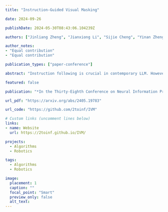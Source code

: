 ```yaml
---
title: "Instruction-Guided Visual Masking"

date: 2024-09-26

publishDate: 2024-05-30T08:43:06.104239Z

authors: ["Jinliang Zheng", "Jianxiong Li", "Sijie Cheng", "Yinan Zheng", "Jiaming Li", "Jihao Liu", "Yu Liu", "Jingjing Liu", "Xianyuan Zhan"]

author_notes:
- "Equal contribution"
- "Equal contribution"

publication_types: ["paper-conference"]

abstract: "Instruction following is crucial in contemporary LLM. However, when extended to multimodal setting, it often suffers from misalignment between specific textual instruction and targeted local region of an image. To achieve more accurate and nuanced multimodal instruction following, we introduce Instruction-guided Visual Masking (IVM), a new versatile visual grounding model that is compatible with diverse multimodal models, such as LMM and robot model. By constructing visual masks for instruction-irrelevant regions, IVM-enhanced multimodal models can effectively focus on task-relevant image regions to better align with complex instructions. Specifically, we design a visual masking data generation pipeline and create an IVM-Mix-1M dataset with 1 million image-instruction pairs. We further introduce a new learning technique, Discriminator Weighted Supervised Learning (DWSL) for preferential IVM training that prioritizes high-quality data samples. Experimental results on generic multimodal tasks such as VQA and embodied robotic control demonstrate the versatility of IVM, which as a plug-and-play tool, significantly boosts the performance of diverse multimodal models, yielding new state-of-the-art results across challenging multimodal benchmarks. "

featured: false

publication: "*In the Thirty-Eighth Conference on Neural Information Processing Systems (NeurIPS 2024) (Outstanding paper award of ICML 2024 MFM-EAI Workshop)*"

url_pdf: "https://arxiv.org/abs/2405.19783"

url_code: "https://github.com/2toinf/IVM"

# Custom links (uncomment lines below)
links:
- name: Website
  url: https://2toinf.github.io/IVM/

projects: 
  - Algorithms  
  - Robotics

tags:
  - Algorithms
  - Robotics

image:
  placement: 1
  caption: ""
  focal_point: "Smart"
  preview_only: false
  alt_text:
---
```


